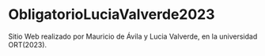# ObligatorioLuciaValverde2023
Sitio Web realizado por Mauricio de Ávila y Lucia Valverde, en la universidad ORT(2023).
